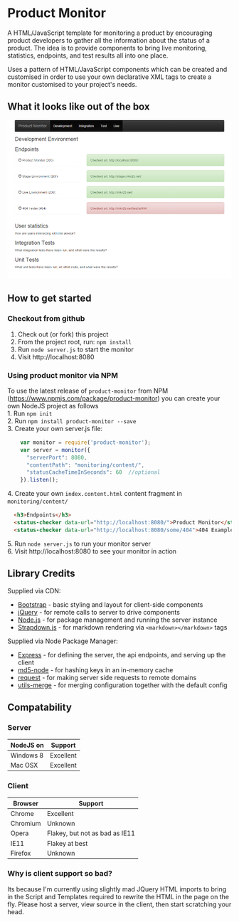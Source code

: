 Product Monitor
===============

A HTML/JavaScript template for monitoring a product by encouraging product developers to gather all the information about the status of a product. The idea is to provide components to bring live monitoring, statistics, endpoints, and test results all into one place.

Uses a pattern of HTML/JavaScript components which can be created and customised in order to use your own declarative XML tags to create a monitor customised to your project's needs.

What it looks like out of the box
---------------------------------

![Product Monitor Example](images/product-monitor-example.png)

How to get started
------------------

### Checkout from github

1.	Check out (or fork) this project
2.	From the project root, run: `npm install`
3.	Run `node server.js` to start the monitor
4.	Visit http://localhost:8080

### Using product monitor via NPM

To use the latest release of `product-monitor` from NPM (https://www.npmjs.com/package/product-monitor) you can create your own NodeJS project as follows  
1\. Run `npm init`  
2\. Run `npm install product-monitor --save`  
3\. Create your own server.js file:  
```js
    var monitor = require('product-monitor');
    var server = monitor({
      "serverPort": 8080,
      "contentPath": "monitoring/content/",
      "statusCacheTimeInSeconds": 60  //optional
    }).listen();
```
4\.	Create your own `index.content.html` content fragment in `monitoring/content/`  
```html
  <h3>Endpoints</h3>
  <status-checker data-url="http://localhost:8080/">Product Monitor</status-checker>
  <status-checker data-url="http://localhost:8080/some/404">404 Example</status-checker>
```
5\.	Run `node server.js` to run your monitor server  
6\.	Visit http://localhost:8080 to see your monitor in action  

Library Credits
---------------
Supplied via CDN:
- [Bootstrap](http://getbootstrap.com/) - basic styling and layout for client-side components
- [jQuery](https://jquery.com/) - for remote calls to server to drive components
- [Node.js](https://nodejs.org/) - for package management and running the server instance
- [Strapdown.js](http://strapdownjs.com/) - for markdown rendering via `<markdown></markdown>` tags

Supplied via Node Package Manager:
- [Express](http://expressjs.com/) - for defining the server, the api endpoints, and serving up the client
- [md5-node](https://www.npmjs.com/package/md5-node) - for hashing keys in an in-memory cache
- [request](https://www.npmjs.com/package/request) - for making server side requests to remote domains
- [utils-merge](https://www.npmjs.com/package/utils-merge) - for merging configuration together with the default config

Compatability
----------------
### Server

| NodeJS on | Support                       |
|-----------|-------------------------------|
| Windows 8 | Excellent                     |
| Mac OSX   | Excellent                     |

### Client

| Browser  | Support                        |
|----------|--------------------------------|
| Chrome   | Excellent                      |
| Chromium | Unknown                        |
| Opera    | Flakey, but not as bad as IE11 |
| IE11     | Flakey at best                 |
| Firefox  | Unknown                        |

### Why is client support so bad?

Its because I'm currently using slightly mad JQuery HTML imports to bring in the Script and Templates required to rewrite the HTML in the page on the fly. Please host a server, view source in the client, then start scratching your head.
